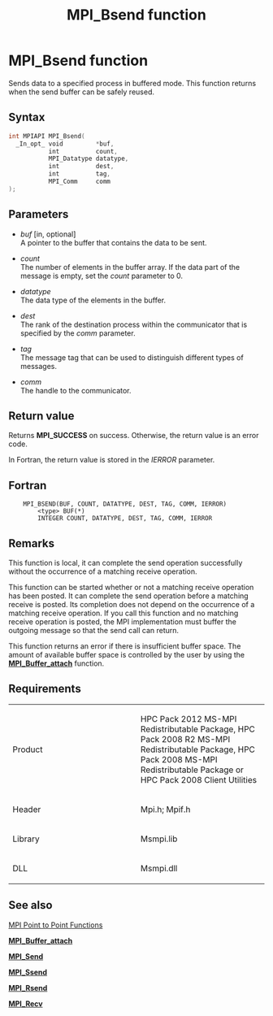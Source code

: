 ﻿---
title: MPI_Bsend function
TOCTitle: MPI_Bsend function
ms:assetid: 991fa16c-06bd-4aff-9a04-35ba13c4ea69
ms:mtpsurl: https://msdn.microsoft.com/en-us/library/Dn473238(v=VS.85)
ms:contentKeyID: 59360784
ms.date: 03/28/2018
mtps_version: v=VS.85
f1_keywords:
- MPI_BSEND
- mpif/MPI_Bsend
- mpi/MPI_BSEND
dev_langs:
- C++
- C
api_location:
- Msmpi.dll
api_name:
- MPI_Bsend
api_type:
- DLLExport
product:
- Windows
topic_type:
- apiref
- kbSyntax
product_family_name: VS
ROBOTS: INDEX,FOLLOW
---

# MPI\_Bsend function

Sends data to a specified process in buffered mode. This function returns when the send buffer can be safely reused.

## Syntax

``` c++
int MPIAPI MPI_Bsend(
  _In_opt_ void         *buf,
           int          count,
           MPI_Datatype datatype,
           int          dest,
           int          tag,
           MPI_Comm     comm
);
```

## Parameters

  - *buf* \[in, optional\]  
    A pointer to the buffer that contains the data to be sent.

  - *count*  
    The number of elements in the buffer array. If the data part of the message is empty, set the *count* parameter to 0.

  - *datatype*  
    The data type of the elements in the buffer.

  - *dest*  
    The rank of the destination process within the communicator that is specified by the *comm* parameter.

  - *tag*  
    The message tag that can be used to distinguish different types of messages.

  - *comm*  
    The handle to the communicator.

## Return value

Returns **MPI\_SUCCESS** on success. Otherwise, the return value is an error code.

In Fortran, the return value is stored in the *IERROR* parameter.

## Fortran

``` FORTRAN
    MPI_BSEND(BUF, COUNT, DATATYPE, DEST, TAG, COMM, IERROR)
        <type> BUF(*)
        INTEGER COUNT, DATATYPE, DEST, TAG, COMM, IERROR
```

## Remarks

This function is local, it can complete the send operation successfully without the occurrence of a matching receive operation.

This function can be started whether or not a matching receive operation has been posted. It can complete the send operation before a matching receive is posted. Its completion does not depend on the occurrence of a matching receive operation. If you call this function and no matching receive operation is posted, the MPI implementation must buffer the outgoing message so that the send call can return.

This function returns an error if there is insufficient buffer space. The amount of available buffer space is controlled by the user by using the [**MPI\_Buffer\_attach**](mpi-buffer-attach-function.md) function.

## Requirements

<table>
<colgroup>
<col style="width: 50%" />
<col style="width: 50%" />
</colgroup>
<tbody>
<tr class="odd">
<td><p>Product</p></td>
<td><p>HPC Pack 2012 MS-MPI Redistributable Package, HPC Pack 2008 R2 MS-MPI Redistributable Package, HPC Pack 2008 MS-MPI Redistributable Package or HPC Pack 2008 Client Utilities</p></td>
</tr>
<tr class="even">
<td><p>Header</p></td>
<td>Mpi.h;
Mpif.h</td>
</tr>
<tr class="odd">
<td><p>Library</p></td>
<td>Msmpi.lib</td>
</tr>
<tr class="even">
<td><p>DLL</p></td>
<td>Msmpi.dll</td>
</tr>
</tbody>
</table>


## See also

[MPI Point to Point Functions](mpi-point-to-point-functions.md)

[**MPI\_Buffer\_attach**](mpi-buffer-attach-function.md)

[**MPI\_Send**](mpi-send-function.md)

[**MPI\_Ssend**](mpi-ssend-function.md)

[**MPI\_Rsend**](mpi-rsend-function.md)

[**MPI\_Recv**](mpi-recv-function.md)

